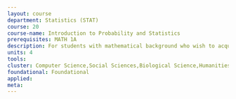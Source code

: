 ```yaml
---
layout: course 
department: Statistics (STAT)
course: 20
course-name: Introduction to Probability and Statistics
prerequisites: MATH 1A
description: For students with mathematical background who wish to acquire basic concepts. Relative frequencies, discrete probability, random variables, expectation. Testing hypotheses. Estimation. Illustrations from various fields.
units: 4
tools: 
cluster: Computer Science,Social Sciences,Biological Science,Humanities,Economics/Business,Engineering,Mathematics/Statistics
foundational: Foundational
applied: 
meta: 
---
```

